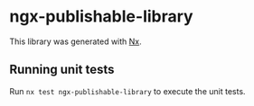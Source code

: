 # ngx-publishable-library

This library was generated with [Nx](https://nx.dev).

## Running unit tests

Run `nx test ngx-publishable-library` to execute the unit tests.
